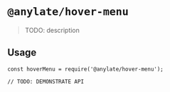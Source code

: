 # `@anylate/hover-menu`

> TODO: description

## Usage

```
const hoverMenu = require('@anylate/hover-menu');

// TODO: DEMONSTRATE API
```
